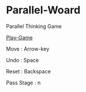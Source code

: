 # Parallel-Woard
Parallel Thinking Game

[Play-Game](https://lee-wonjun.github.io/Parallel-Woard/)

Move : Arrow-key

Undo : Space

Reset : Backspace

Pass Stage : n

